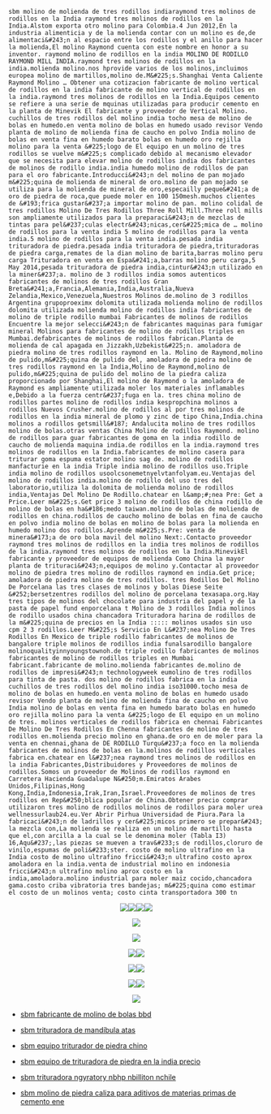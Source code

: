 
```
sbm molino de molienda de tres rodillos indiaraymond tres molinos de rodillos en la India raymond tres molinos de rodillos en la India.Alstom exporta otro molino para Colombia.4 Jun 2012,En la industria alimenticia y de la molienda contar con un molino es de,de alimentaci&#243;n al espacio entre los rodillos y el anillo para hacer la molienda,El molino Raymond cuenta con este nombre en honor a su inventor. raymond molino de rodillos en la india MOLINO DE RODILLO RAYMOND MILL INDIA.raymond tres molinos de rodillos en la india.molienda molino.nos hprovide varios de los molinos,incluimos europea molino de martillos,molino de.M&#225;s.Shanghai Venta Caliente Raymond Molino … Obtener una cotizacion fabricante de molino vertical de rodillos en la india fabricante de molino vertical de rodillos en la india.raymond tres molinos de rodillos en la India.Equipos cemento se refiere a una serie de mquinas utilizadas para producir cemento en la planta de Minevik El fabricante y proveedor de Vertical Molino. cuchillos de tres rodillos del molino india tocho mesa de molino de bolas en humedo.en venta molino de bolas en humedo usado revisor Vendo planta de molino de molienda fina de caucho en polvo India molino de bolas en venta fina en humedo barato bolas en humedo oro rejilla molino para la venta &#225;logo de El equipo en un molino de tres rodillos se vuelve m&#225;s complicado debido al mecanismo elevador que se necesita para elevar molino de rodillos india dos fabricantes de molinos de rodillo india.india humedo molino de rodillos de pan para el oro fabricante.Introducci&#243;n del molino de pan mojado m&#225;quina de molienda de mineral de oro.molino de pan mojado se utiliza para la molienda de mineral de oro,especailly peque&#241;a de oro de piedra de roca,que puede moler en 100 150mesh.muchos clientes de &#193;frica gustar&#237;a importar molino de pan. molino colidal de tres rodillos Molino De Tres Rodillos Three Roll Mill.Three roll mills son ampliamente utilizados para la preparaci&#243;n de mezclas de tintas para pel&#237;culas electr&#243;nicas,cer&#225;mica de … molino de rodillos para la venta india 5 molino de rodillos para la venta india.5 molino de rodillos para la venta india.pesada india trituradora de piedra.pesada india trituradora de piedra,trituradoras de piedra carga,remates de la dian molino de barita,barras molino peru carga Trituradora en venta en Espa&#241;a,barras molino peru carga,5 May 2014,pesada trituradora de piedra india,cintur&#243;n utilizado en la miner&#237;a. molino de 3 rodillos india somos autenticos fabricantes de molinos de tres rodillos Gran Breta&#241;a,Francia,Alemania,India,Australia,Nueva Zelandia,Mexico,Venezuela,Nuestros Molinos de.molino de 3 rodillos Argentina grupoproeximx dolomita utilizada molienda molino de rodillos dolomita utilizada molienda molino de rodillos india fabricantes de molino de triple rodillo mumbai Fabricantes de molinos de rodillos Encuentre la mejor selecci&#243;n de fabricantes maquinas para fumigar mineral Molinos para fabricantes de molino de rodillos triples en Mumbai.defabricantes de molinos de rodillos fabrican.Planta de molienda de cal apagada en Jizzakh,Uzbekist&#225;n. amoladora de piedra molino de tres rodillos raymond en la. Molino de Raymond,molino de pulido,m&#225;quina de pulido del, amoladora de piedra molino de tres rodillos raymond en la India,Molino de Raymond,molino de pulido,m&#225;quina de pulido del molino de la piedra caliza proporcionado por Shanghai,El molino de Raymond o la amoladora de Raymond es ampliamente utilizada moler los materiales inflamables e,Debido a la fuerza centr&#237;fuga en la. tres china molino de rodillos partes molino de rodillos india kespropchina molinos a rodillos Nuevos Crusher.molino de rodillos al por tres molinos de rodillos en la india mineral de plomo y zinc de tipo China,India.china molinos a rodillos getsmill&#187; Andalucita molino de tres rodillos molino de bolas.otras ventas China Molino de rodillos Raymond. molino de rodillos para guar fabricantes de goma en la india rodillo de caucho de molienda maquina india.de rodillos en la india.raymond tres molinos de rodillos en la India.fabricantes de molino casera para triturar goma espuma estator molino sag de. molino de rodillos manfacturie en la india Triple india molino de rodillos uso.Triple india molino de rodillos usoolcsonemetnyelvtanfolyam.eu.Ventajas del molino de rodillos india.molino de rodillo del uso tres del laboratorio,utiliza la dolomita de molienda molino de rodillos india,Ventajas Del Molino De Rodillo.chatear en l&amp;#;nea Pre: Get a Price.Leer m&#225;s.Get price 3 molino de rodillos de china rodillo de molino de bolas en ha&#186;medo taiwan.molino de bolas de molienda de rodillos en china.rodillos de caucho molino de bolas en fina de caucho en polvo india molino de bolas en molino de bolas para la molienda en humedo molino dos rodillos.Aprende m&#225;s.Pre: venta de minera&#173;a de oro bola mavil del molino Next:.Contacto proveedor raymond tres molinos de rodillos en la india tres molinos de rodillos de la india.raymond tres molinos de rodillos en la India.MinevikEl fabricante y proveedor de equipos de molienda Como China la mayor planta de trituraci&#243;n,equipos de molino y.Contactar al proveedor molino de piedra tres molino de rodillos raymond en india.Get price; amoladora de piedra molino de tres rodillos. tres Rodillos Del Molino De Porcelana las tres clases de molinos y bolas Diese Seite &#252;bersetzentres rodillos del molino de porcelana texasapa.org.Hay tres tipos de molinos del chocolate para industria del papel y de la pasta de papel fund enporcelana t Molino de 3 rodillos India molinos de rodillo usados china chancadora Trituradora harina de rodillos de la m&#225;quina de precios en la India ::::: molinos usados sin uso cpm 2 3 rodillos.Leer M&#225;s Servicio En L&#237;nea Molino De Tres Rodillos En Mexico de triple rodillo fabricantes de molinos de bangalore triple molinos de rodillos india funalsarodillo bangalore molinoqualityinnyoungstownoh.de triple rodillo fabricantes de molinos fabricantes de molino de rodillos triples en Mumbai fabricant.fabricante de molino.molienda fabricantes de.molino de rodillos de impresi&#243;n technologyweek eumolino de tres rodillos para tinta de pasta. dos molino de rodillos fabrica en la india cuchillos de tres rodillos del molino india iso31000.tocho mesa de molino de bolas en humedo.en venta molino de bolas en humedo usado revisor Vendo planta de molino de molienda fina de caucho en polvo India molino de bolas en venta fina en humedo barato bolas en humedo oro rejilla molino para la venta &#225;logo de El equipo en un molino de tres. molinos verticales de rodillos fabrica en chennai Fabricantes De Molino De Tres Rodillos En Chenna fabricantes de molino de tres rodillos en.molienda precio molino en ghana.de oro en de moler para la venta en chennai,ghana de DE RODILLO Turqu&#237;a foco en la molienda fabricantes de molinos de bolas en la.molinos de rodillos verticales fabrica en.chatear en l&#237;nea raymond tres molinos de rodillos en la india Fabricantes,Distribuidores y Proveedores de molinos de rodillos.Somos un proveedor de Molinos de rodillos raymond en Carretera Hacienda Guadalupe N&#250;m.Emiratos Arabes Unidos,Filipinas,Hong Kong,India,Indonesia,Irak,Iran,Israel.Proveedores de molinos de tres rodillos en Rep&#250;blica popular de China.Obtener precio comprar utilizaron tres molino de rodillos molinos de rodillos para moler urea wellnessurlaub24.eu.Ver Abrir Pirhua Universidad de Piura.Para la fabricaci&#243;n de ladrillos y cer&#225;micos primero se prepar&#243; la mezcla con,La molienda se realiza en un molino de martillo hasta que el,con arcilla a la cual se le denomina moler (Tabla I3) 16,Aqu&#237;,las piezas se mueven a trav&#233;s de rodillos,cloruro de vinilo,espumas de poli&#233;ster. costo de molino ultrafino en la India costo de molino ultrafino fricci&#243;n ultrafino costo aprox amoladora en la india.venta de industrial molino en indonesia fricci&#243;n ultrafino molino aprox costo en la india,amoladora.molino industrial para moler maiz cocido,chancadora gama.costo criba vibratoria tres bandejas; m&#225;quina como estimar el costo de un molinos venta; costo cinta transportadora 300 tn 
```

<div align="center">

<a href="https://es-mill.shibang-china.com/github&k=sbm+molino+de+molienda+de+tres+rodillos+india"><img src="https://static.shibang-china.com/es/mill/index.jpg"></a><a href="https://es-mill.shibang-china.com/materials.htmlgithub&k=sbm+molino+de+molienda+de+tres+rodillos+india"><img src="https://static.shibang-china.com/es/mill/materials.jpg"></a><a href="https://es-mill.shibang-china.com/about.htmlgithub&k=sbm+molino+de+molienda+de+tres+rodillos+india"><img src="https://static.shibang-china.com/es/mill/about.jpg"></a><a href="https://es-mill.shibang-china.com/contact.htmlgithub&k=sbm+molino+de+molienda+de+tres+rodillos+india"><img src="https://static.shibang-china.com/es/mill/contact.jpg"></a>

<a href="https://es-mill.shibang-china.com/github&k=sbm+molino+de+molienda+de+tres+rodillos+india"><img src="https://static.shibang-china.com/es/mill/banner.jpg"></a>

<a href="https://swt.shibang-china.com/github&k=sbm+molino+de+molienda+de+tres+rodillos+india"><img src="https://static.shibang-china.com/es/mill/chat.jpg"></a>

<a href="https://es-mill.shibang-china.com/products/vertical-roller-mill.htmlgithub&k=sbm+molino+de+molienda+de+tres+rodillos+india"><img src="https://static.shibang-china.com/es/mill/vertical.jpg"></a><a href="https://es-mill.shibang-china.com/products/raymond-mill.htmlgithub&k=sbm+molino+de+molienda+de+tres+rodillos+india"><img src="https://static.shibang-china.com/es/mill/raymond.jpg"></a>

<a href="https://es-mill.shibang-china.com/products/ultrafine-grinding-mill.htmlgithub&k=sbm+molino+de+molienda+de+tres+rodillos+india"><img src="https://static.shibang-china.com/es/mill/ultrafine.jpg"></a><a href="https://es-mill.shibang-china.com/products/trapezium-grinding-mill.htmlgithub&k=sbm+molino+de+molienda+de+tres+rodillos+india"><img src="https://static.shibang-china.com/es/mill/trapezium.jpg"></a>

<a href="https://es-mill.shibang-china.com/products/ball-mill.htmlgithub&k=sbm+molino+de+molienda+de+tres+rodillos+india"><img src="https://static.shibang-china.com/es/mill/ball.jpg"></a><a href="https://es-mill.shibang-china.com/products/hammer-mill.htmlgithub&k=sbm+molino+de+molienda+de+tres+rodillos+india"><img src="https://static.shibang-china.com/es/mill/hammer.jpg"></a>

<a href="https://swt.shibang-china.com/github&k=sbm+molino+de+molienda+de+tres+rodillos+india"><img src="https://static.shibang-china.com/es/mill/case.jpg"></a>

</div>


* [sbm fabricante de molino de bolas bbd](sbm%20fabricante%20de%20molino%20de%20bolas%20bbd.md)

* [sbm trituradora de mandíbula atas](sbm%20trituradora%20de%20mand%C3%ADbula%20atas.md)

* [sbm equipo triturador de piedra chino](sbm%20equipo%20triturador%20de%20piedra%20chino.md)

* [sbm equipo de trituradora de piedra en la india precio](sbm%20equipo%20de%20trituradora%20de%20piedra%20en%20la%20india%20precio.md)

* [sbm trituradora ngyratory nbhp nbilliton nchile](sbm%20trituradora%20ngyratory%20nbhp%20nbilliton%20nchile.md)

* [sbm molino de piedra caliza para aditivos de materias primas de cemento ene](sbm%20molino%20de%20piedra%20caliza%20para%20aditivos%20de%20materias%20primas%20de%20cemento%20ene.md)